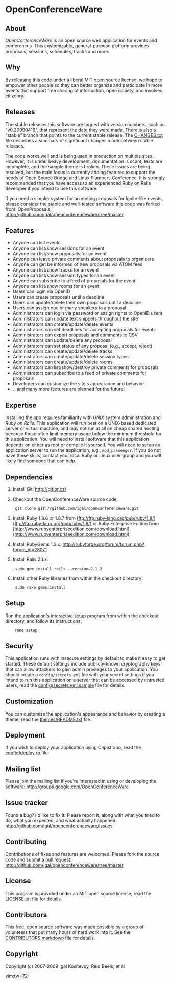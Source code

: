 OpenConferenceWare
==================


About
-----

*OpenConferenceWare* is an open source web application for events and
conferences. This customizable, general-purpose platform provides
proposals, sessions, schedules, tracks and more.


Why
---

By releasing this code under a liberal MIT open source license, we hope
to empower other people so they can better organize and participate in
more events that support free sharing of information, open society, and
involved citizenry.


Releases
--------

The stable releases this software are tagged with version numbers,
such as "v0.20090416", that represent the date they were made.
There is also a "stable" branch that points to the current stable
release. The [CHANGES.txt](CHANGES.txt) file describes a summary of
significant changes made between stable releases.

The code works well and is being used in production on multiple sites.
However, it is under heavy development, documentation is scant, tests
are incomplete, and the sample theme is broken. These issues are being
resolved, but the main focus is currently adding features to support the
needs of Open Source Bridge and Linux Plumbers Conference. It is
strongly recommended that you have access to an experienced Ruby on
Rails developer if you intend to use this software.

If you need a simpler system for accepting proposals for Ignite-like
events, please consider the stable and well-tested software this code
was forked from: OpenProposals,
<http://github.com/igal/openconferenceware/tree/master>


Features
--------
- Anyone can list events
- Anyone can list/show sessions for an event
- Anyone can list/show proposals for an event
- Anyone can leave private comments about proposals to organizers
- Anyone can get be informed of new proposals via ATOM feed
- Anyone can list/show tracks for an event
- Anyone can list/show session types for an event
- Anyone can subscribe to a feed of proposals for the event
- Anyone can list/show rooms for an event
- Users can login via OpenID
- Users can create proposals until a deadline
- Users can update/delete their own proposals until a deadline
- Users can assign one or many speakers to a proposal
- Administrators can login via password or assign rights to OpenID users
- Administrators can update text snippets throughout the site
- Administrators can create/update/delete events
- Administrators can set deadlines for accepting proposals for events
- Administrators can export proposals and comments to CSV
- Administrators can update/delete any proposal
- Administrators can set status of any proposal (e.g., accept, reject)
- Administrators can create/update/delete tracks
- Administrators can create/update/delete session types
- Administrators can create/update/delete rooms
- Administrators can list/show/destroy private comments for proposals
- Administrators can subscribe to a feed of private comments for proposals
- Developers can customize the site's appearance and behavior
- ...and many more features are planned for the future!


Expertise
---------

Installing the app requires familiarity with *UNIX* system administration
and *Ruby on Rails*. This application will run best on a UNIX-based
dedicated server or virtual machine, and may not run at all on cheap
shared hosting because these often limit memory usage below the minimum
threshold for this application. You will need to install software that
this application depends on either as root or compile it yourself. You
will need to setup an application server to run the application, e.g.,
`mod_passenger`. If you do not have these skills, contact your local Ruby
or Linux user group and you will likely find someone that can help.


Dependencies
------------

1. Install Git: <http://git.or.cz/>

2. Checkout the OpenConferenceWare source code:

        git clone git://github.com/igal/openconferenceware.git

3. Install Ruby 1.8.6 or 1.8.7 from [ftp://ftp.ruby-lang.org/pub/ruby/1.8/](ftp://ftp.ruby-lang.org/pub/ruby/1.8/) or Ruby Enterprise Edition from [http://www.rubyenterpriseedition.com/download.html](http://www.rubyenterpriseedition.com/download.html)

4. Install RubyGems 1.3.x: <http://rubyforge.org/forum/forum.php?forum_id=28071>
5. Install Rails 2.1.x:

        sudo gem install rails --version=2.1.2

6. Install other Ruby libraries from within the checkout directory:

        sudo rake gems:install

Setup
-----

Run the application's interactive setup program from within the checkout
directory, and follow its instructions:

        rake setup


Security
--------

This application runs with insecure settings by default to make it easy
to get started. These default settings include publicly-known
cryptography keys that can allow attackers to gain admin privileges to
your application. You should create a `config/secrets.yml` file with
your secret settings if you intend to run this application on a server
that can be accessed by untrusted users, read the
[config/secrets.yml.sample](config/secrets.yml.sample) file for details.


Customization
-------------

You can customize the application's appearance and behavior by creating
a theme, read the [themes/README.txt](themes/README.txt) file.


Deployment
----------

If you wish to deploy your application using Capistrano, read the
[config/deploy.rb](config/deploy.rb) file.


Mailing list
------------

Please join the mailing list if you're interested in using or developing
the software: <http://groups.google.com/OpenConferenceWare>


Issue tracker
-------------

Found a bug? I'd like to fix it. Please report it, along with what you
tried to do, what you expected, and what actually happened:
<http://github.com/igal/openconferenceware/issues>


Contributing
------------

Contributions of fixes and features are welcomed. Please fork the source
code and submit a pull request:
<http://github.com/igal/openconferenceware/tree/master>


License
-------

This program is provided under an MIT open source license, read the
[LICENSE.txt](LICENSE.txt) file for details.


Contributors
------------

This free, open source software was made possible by a group of
volunteers that put many hours of hard work into it. See the
[CONTRIBUTORS.markdown](CONTRIBUTORS.markdown) file for details.


Copyright
---------

Copyright (c) 2007-2009 Igal Koshevoy, Reid Beels, et al

 vim:tw=72:
